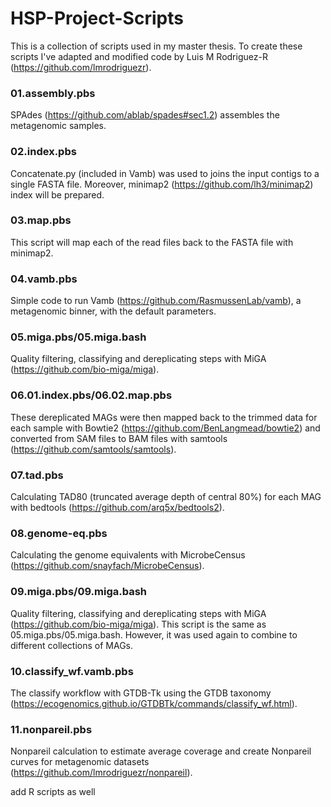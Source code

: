 # HSP-Project-Scripts

This is a collection of scripts used in my master thesis. To create these scripts I've adapted and modified code by Luis M Rodriguez-R (https://github.com/lmrodriguezr).

### 01.assembly.pbs
SPAdes (https://github.com/ablab/spades#sec1.2) assembles the metagenomic samples.

### 02.index.pbs
Concatenate.py (included in Vamb) was used to joins the input contigs to a single FASTA file. Moreover, minimap2 (https://github.com/lh3/minimap2) index will be prepared.

### 03.map.pbs
This script will map each of the read files back to the FASTA file with minimap2.  

### 04.vamb.pbs
Simple code to run Vamb (https://github.com/RasmussenLab/vamb), a metagenomic binner, with the default parameters. 

### 05.miga.pbs/05.miga.bash
Quality filtering, classifying and dereplicating steps with MiGA (https://github.com/bio-miga/miga). 

### 06.01.index.pbs/06.02.map.pbs
These dereplicated MAGs were then mapped back to the trimmed data for each sample with Bowtie2 (https://github.com/BenLangmead/bowtie2) and converted from SAM files to BAM files with samtools (https://github.com/samtools/samtools).

### 07.tad.pbs
Calculating TAD80 (truncated average depth of central 80%) for each MAG with bedtools (https://github.com/arq5x/bedtools2).

### 08.genome-eq.pbs
Calculating the genome equivalents with MicrobeCensus (https://github.com/snayfach/MicrobeCensus).

### 09.miga.pbs/09.miga.bash
Quality filtering, classifying and dereplicating steps with MiGA (https://github.com/bio-miga/miga). This script is the same as 05.miga.pbs/05.miga.bash. However, it was used again to combine to different collections of MAGs.

### 10.classify_wf.vamb.pbs
The classify workflow with GTDB-Tk using the GTDB taxonomy (https://ecogenomics.github.io/GTDBTk/commands/classify_wf.html).

### 11.nonpareil.pbs
Nonpareil calculation to estimate average coverage and create Nonpareil curves for metagenomic datasets (https://github.com/lmrodriguezr/nonpareil).





add R scripts as well

